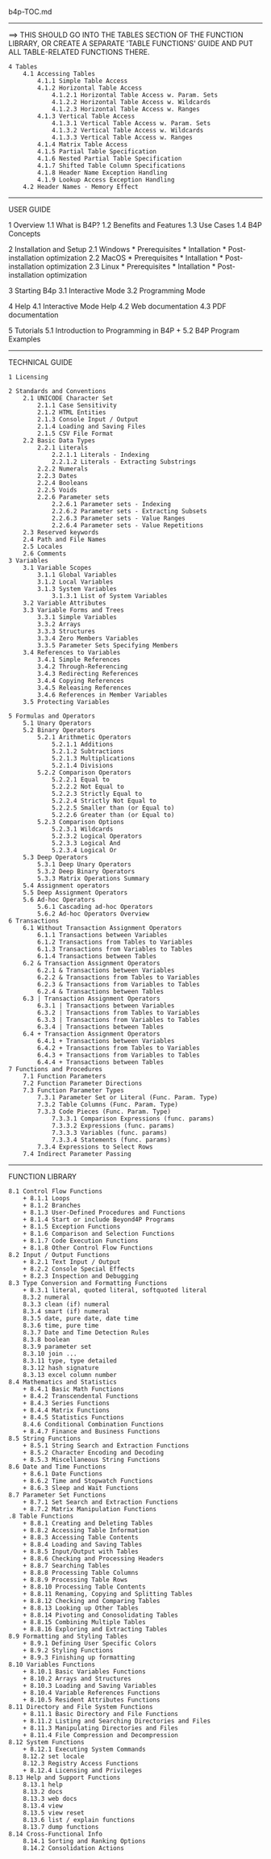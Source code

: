b4p-TOC.md

-----------------------------------------------------------------------------
==> THIS SHOULD GO INTO THE TABLES SECTION OF THE FUNCTION LIBRARY,
OR CREATE A SEPARATE 'TABLE FUNCTIONS'  GUIDE AND PUT ALL TABLE-RELATED
FUNCTIONS THERE. 


    4 Tables
        4.1 Accessing Tables
            4.1.1 Simple Table Access
            4.1.2 Horizontal Table Access
                4.1.2.1 Horizontal Table Access w. Param. Sets
                4.1.2.2 Horizontal Table Access w. Wildcards
                4.1.2.3 Horizontal Table Access w. Ranges
            4.1.3 Vertical Table Access
                4.1.3.1 Vertical Table Access w. Param. Sets
                4.1.3.2 Vertical Table Access w. Wildcards
                4.1.3.3 Vertical Table Access w. Ranges
            4.1.4 Matrix Table Access
            4.1.5 Partial Table Specification
            4.1.6 Nested Partial Table Specification
            4.1.7 Shifted Table Column Specifications
            4.1.8 Header Name Exception Handling
            4.1.9 Lookup Access Exception Handling
        4.2 Header Names - Memory Effect



-----------------------------------------------------------------------------
USER GUIDE


1 Overview
    1.1 What is B4P?
    1.2 Benefits and Features
    1.3 Use Cases
    1.4 B4P Concepts

2 Installation and Setup
    2.1 Windows
        * Prerequisites
        * Intallation
        * Post-installation optimization
    2.2 MacOS
        * Prerequisites
        * Intallation
        * Post-installation optimization
    2.3 Linux
        * Prerequisites
        * Intallation
        * Post-installation optimization

3 Starting B4p
    3.1 Interactive Mode
    3.2 Programming Mode

4  Help
    4.1 Interactive Mode Help
    4.2 Web documentation
    4.3 PDF documentation

5 Tutorials
    5.1 Introduction to Programming in B4P
    + 5.2 B4P Program Examples





-----------------------------------------------------------------------------
TECHNICAL GUIDE

    1 Licensing

    2 Standards and Conventions
        2.1 UNICODE Character Set
            2.1.1 Case Sensitivity
            2.1.2 HTML Entities
            2.1.3 Console Input / Output
            2.1.4 Loading and Saving Files
            2.1.5 CSV File Format
        2.2 Basic Data Types
            2.2.1 Literals
                2.2.1.1 Literals - Indexing
                2.2.1.2 Literals - Extracting Substrings
            2.2.2 Numerals
            2.2.3 Dates
            2.2.4 Booleans
            2.2.5 Voids
            2.2.6 Parameter sets
                2.2.6.1 Parameter sets - Indexing
                2.2.6.2 Parameter sets - Extracting Subsets
                2.2.6.3 Parameter sets - Value Ranges
                2.2.6.4 Parameter sets - Value Repetitions
        2.3 Reserved keywords
        2.4 Path and File Names
        2.5 Locales
        2.6 Comments
    3 Variables
        3.1 Variable Scopes
            3.1.1 Global Variables
            3.1.2 Local Variables
            3.1.3 System Variables
                3.1.3.1 List of System Variables
        3.2 Variable Attributes
        3.3 Variable Forms and Trees
            3.3.1 Simple Variables
            3.3.2 Arrays
            3.3.3 Structures
            3.3.4 Zero Members Variables
            3.3.5 Parameter Sets Specifying Members
        3.4 References to Variables
            3.4.1 Simple References
            3.4.2 Through-Referencing
            3.4.3 Redirecting References
            3.4.4 Copying References
            3.4.5 Releasing References
            3.4.6 References in Member Variables
        3.5 Protecting Variables

    5 Formulas and Operators
        5.1 Unary Operators
        5.2 Binary Operators
            5.2.1 Arithmetic Operators
                5.2.1.1 Additions
                5.2.1.2 Subtractions
                5.2.1.3 Multiplications
                5.2.1.4 Divisions
            5.2.2 Comparison Operators
                5.2.2.1 Equal to
                5.2.2.2 Not Equal to
                5.2.2.3 Strictly Equal to
                5.2.2.4 Strictly Not Equal to
                5.2.2.5 Smaller than (or Equal to)
                5.2.2.6 Greater than (or Equal to)
            5.2.3 Comparison Options
                5.2.3.1 Wildcards
                5.2.3.2 Logical Operators
                5.2.3.3 Logical And
                5.2.3.4 Logical Or
        5.3 Deep Operators
            5.3.1 Deep Unary Operators
            5.3.2 Deep Binary Operators
            5.3.3 Matrix Operations Summary
        5.4 Assignment operators
        5.5 Deep Assignment Operators
        5.6 Ad-hoc Operators
            5.6.1 Cascading ad-hoc Operators
            5.6.2 Ad-hoc Operators Overview
    6 Transactions
        6.1 Without Transaction Assignment Operators
            6.1.1 Transactions between Variables
            6.1.2 Transactions from Tables to Variables
            6.1.3 Transactions from Variables to Tables
            6.1.4 Transactions between Tables
        6.2 & Transaction Assignment Operators
            6.2.1 & Transactions between Variables
            6.2.2 & Transactions from Tables to Variables
            6.2.3 & Transactions from Variables to Tables
            6.2.4 & Transactions between Tables
        6.3 | Transaction Assignment Operators
            6.3.1 | Transactions between Variables
            6.3.2 | Transactions from Tables to Variables
            6.3.3 | Transactions from Variables to Tables
            6.3.4 | Transactions between Tables
        6.4 + Transaction Assignment Operators
            6.4.1 + Transactions between Variables
            6.4.2 + Transactions from Tables to Variables
            6.4.3 + Transactions from Variables to Tables
            6.4.4 + Transactions between Tables
    7 Functions and Procedures
        7.1 Function Parameters
        7.2 Function Parameter Directions
        7.3 Function Parameter Types
            7.3.1 Parameter Set or Literal (Func. Param. Type)
            7.3.2 Table Columns (Func. Param. Type)
            7.3.3 Code Pieces (Func. Param. Type)
                7.3.3.1 Comparison Expressions (func. params)
                7.3.3.2 Expressions (func. params)
                7.3.3.3 Variables (func. params)
                7.3.3.4 Statements (func. params)
            7.3.4 Expressions to Select Rows
        7.4 Indirect Parameter Passing



-----------------------------------------------------------------------------
FUNCTION LIBRARY

    8.1 Control Flow Functions
        + 8.1.1 Loops
        + 8.1.2 Branches
        + 8.1.3 User-Defined Procedures and Functions
        + 8.1.4 Start or include Beyond4P Programs
        + 8.1.5 Exception Functions
        + 8.1.6 Comparison and Selection Functions
        + 8.1.7 Code Execution Functions
        + 8.1.8 Other Control Flow Functions
    8.2 Input / Output Functions
        + 8.2.1 Text Input / Output
        + 8.2.2 Console Special Effects
        + 8.2.3 Inspection and Debugging
    8.3 Type Conversion and Formatting Functions
        + 8.3.1 literal, quoted literal, softquoted literal
        8.3.2 numeral
        8.3.3 clean (if) numeral
        8.3.4 smart (if) numeral
        8.3.5 date, pure date, date time
        8.3.6 time, pure time
        8.3.7 Date and Time Detection Rules
        8.3.8 boolean
        8.3.9 parameter set
        8.3.10 join ...
        8.3.11 type, type detailed
        8.3.12 hash signature
        8.3.13 excel column number
    8.4 Mathematics and Statistics
        + 8.4.1 Basic Math Functions
        + 8.4.2 Transcendental Functions
        + 8.4.3 Series Functions
        + 8.4.4 Matrix Functions
        + 8.4.5 Statistics Functions
        8.4.6 Conditional Combination Functions
        + 8.4.7 Finance and Business Functions
    8.5 String Functions
        + 8.5.1 String Search and Extraction Functions
        + 8.5.2 Character Encoding and Decoding
        + 8.5.3 Miscellaneous String Functions
    8.6 Date and Time Functions
        + 8.6.1 Date Functions
        + 8.6.2 Time and Stopwatch Functions
        + 8.6.3 Sleep and Wait Functions
    8.7 Parameter Set Functions
        + 8.7.1 Set Search and Extraction Functions
        + 8.7.2 Matrix Manipulation Functions
    .8 Table Functions
        + 8.8.1 Creating and Deleting Tables
        + 8.8.2 Accessing Table Information
        + 8.8.3 Accessing Table Contents
        + 8.8.4 Loading and Saving Tables
        + 8.8.5 Input/Output with Tables
        + 8.8.6 Checking and Processing Headers
        + 8.8.7 Searching Tables
        + 8.8.8 Processing Table Columns
        + 8.8.9 Processing Table Rows
        + 8.8.10 Processing Table Contents
        + 8.8.11 Renaming, Copying and Splitting Tables
        + 8.8.12 Checking and Comparing Tables
        + 8.8.13 Looking up Other Tables
        + 8.8.14 Pivoting and Conosolidating Tables
        + 8.8.15 Combining Multiple Tables
        + 8.8.16 Exploring and Extracting Tables
    8.9 Formatting and Styling Tables
        + 8.9.1 Defining User Specific Colors
        + 8.9.2 Styling Functions
        + 8.9.3 Finishing up formatting
    8.10 Variables Functions
        + 8.10.1 Basic Variables Functions
        + 8.10.2 Arrays and Structures
        + 8.10.3 Loading and Saving Variables
        + 8.10.4 Variable References Functions
        + 8.10.5 Resident Attributes Functions
    8.11 Directory and File System Functions
        + 8.11.1 Basic Directory and File Functions
        + 8.11.2 Listing and Searching Directories and Files
        + 8.11.3 Manipulating Directories and Files
        + 8.11.4 File Compression and Decompression
    8.12 System Functions
        + 8.12.1 Executing System Commands
        8.12.2 set locale
        8.12.3 Registry Access Functions
        + 8.12.4 Licensing and Privileges
    8.13 Help and Support Functions
        8.13.1 help
        8.13.2 docs
        8.13.3 web docs
        8.13.4 view
        8.13.5 view reset
        8.13.6 list / explain functions
        8.13.7 dump functions
    8.14 Cross-Functional Info
        8.14.1 Sorting and Ranking Options
        8.14.2 Consolidation Actions
